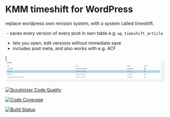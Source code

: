 # KMM timeshift for WordPress

replace wordpress own revision system, with a system called timeshift.

  - saves every version of every post in own table e.g: `wp_timeshift_article`
  - lets you open, edit versions without immediate save
  - includes post meta, and also works with e.g: ACF
  
  
  

[![Screenshot](https://raw.githubusercontent.com/KroneMultimedia/plugin-timeshift/beta/screen.png?asdasdasdasd)


[![Scrutinizer Code Quality](https://scrutinizer-ci.com/g/KroneMultimedia/plugin-timeshift/badges/quality-score.png?b=beta)](https://scrutinizer-ci.com/g/KroneMultimedia/plugin-timeshift/?branch=master)

[![Code Coverage](https://scrutinizer-ci.com/g/KroneMultimedia/plugin-timeshift/badges/coverage.png?b=beta)](https://scrutinizer-ci.com/g/KroneMultimedia/plugin-timeshift/?branch=beta)

[![Build Status](https://travis-ci.org/KroneMultimedia/plugin-timeshift.svg?branch=master)](https://travis-ci.org/KroneMultimedia/plugin-timeshift)




